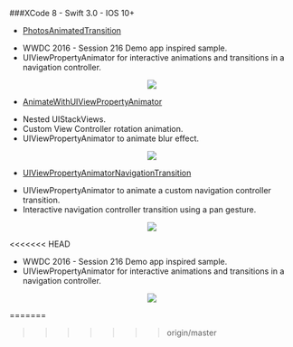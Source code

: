 
###XCode 8 - Swift 3.0 - IOS 10+

* [PhotosAnimatedTransition](https://github.com/manuelCarlos/UIViewPropertyAnimator-park/tree/master/PhotosAnimatedTransition)


 - WWDC 2016 - Session 216 Demo app inspired sample.
 - UIViewPropertyAnimator for interactive animations and transitions in a navigation controller.

<p align="center">
   <img src="http://manuelcarlos.github.io/images/wwdcDemo.gif" >
</p>


* [AnimateWithUIViewPropertyAnimator](https://github.com/manuelCarlos/IOS10-Animate/tree/master/AnimateWithUIViewPropertyAnimator)
 - Nested UIStackViews.
 - Custom View Controller rotation animation.
 - UIViewPropertyAnimator to animate blur effect.
<p align="center">
   <img src="http://manuelcarlos.github.io/images/blurAnimate.gif" >
</p>


* [UIViewPropertyAnimatorNavigationTransition](https://github.com/manuelCarlos/IOS10-Animate/tree/master/UIViewPropertyAnimatorNavigationTransition)

 - UIViewPropertyAnimator to animate a custom navigation controller transition.
 - Interactive navigation controller transition using a pan gesture.
<p align="center">
   <img src="http://manuelcarlos.github.io/images/mooon.gif" >
</p>


<<<<<<< HEAD
 - WWDC 2016 - Session 216 Demo app inspired sample.
 - UIViewPropertyAnimator for interactive animations and transitions in a navigation controller.

<p align="center">
   <img src="http://manuelcarlos.github.io/images/wwdcDemo.gif" >
</p>
=======


>>>>>>> origin/master
